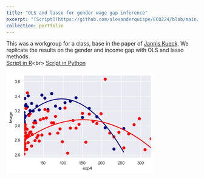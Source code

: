 ```yaml
---
title: "OLS and lasso for gender wage gap inference"
excerpt: "[Script](https://github.com/alexanderquispe/ECO224/blob/main/Labs/replication_1/Grupo%204_lab1%20(Python)%20(2).ipynb): We replecate a paper in wage and gender gap."
collection: portfolio
---
```

This was a workgroup for a class, base in the paper of [Jannis Kueck](https://www.kaggle.com/janniskueck/ols-and-lasso-for-gender-wage-gap-inference?scriptVersionId=68863074). We replicate the results on the gender and income gap with OLS and lasso methods. <br>
[Script in R]("https://github.com/alexanderquispe/ECO224/blob/main/Labs/replication_1/Grupo%204_lab1%20(R)2%20(1).ipynb")<br>
[Script in Python](https://github.com/KatiuskaOlivera/KatiuskaOlivera/blob/main/Grupo%204_lab1%20(Python)%20(2).ipynb) 
<br>
<br/><img src='/images/wagegap.png'>

